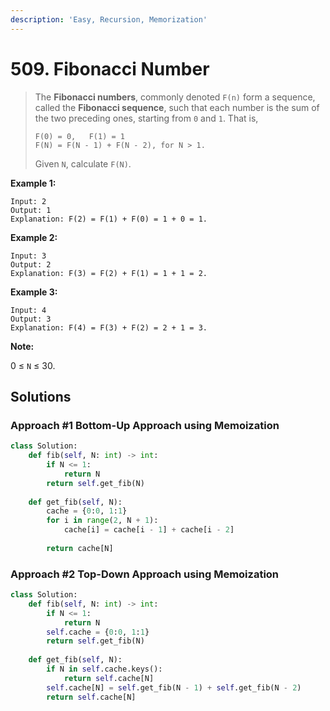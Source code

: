 ```yaml
---
description: 'Easy, Recursion, Memorization'
---
```


# 509. Fibonacci Number

> The **Fibonacci numbers**, commonly denoted `F(n)` form a sequence, called the **Fibonacci sequence**, such that each number is the sum of the two preceding ones, starting from `0` and `1`. That is,
>
> ```text
> F(0) = 0,   F(1) = 1
> F(N) = F(N - 1) + F(N - 2), for N > 1.
> ```
>
> Given `N`, calculate `F(N)`.

**Example 1:**

```text
Input: 2
Output: 1
Explanation: F(2) = F(1) + F(0) = 1 + 0 = 1.
```

**Example 2:**

```text
Input: 3
Output: 2
Explanation: F(3) = F(2) + F(1) = 1 + 1 = 2.
```

**Example 3:**

```text
Input: 4
Output: 3
Explanation: F(4) = F(3) + F(2) = 2 + 1 = 3.
```

**Note:**

0 ≤ `N` ≤ 30.

## Solutions

### Approach \#1 **Bottom-Up Approach using Memoization**

```python
class Solution:
    def fib(self, N: int) -> int:
        if N <= 1:
            return N
        return self.get_fib(N)
        
    def get_fib(self, N):
        cache = {0:0, 1:1}
        for i in range(2, N + 1):
            cache[i] = cache[i - 1] + cache[i - 2]
            
        return cache[N]
```

### **Approach \#2 Top-Down Approach using Memoization**

```python
class Solution:
    def fib(self, N: int) -> int:
        if N <= 1:
            return N
        self.cache = {0:0, 1:1}
        return self.get_fib(N)
        
    def get_fib(self, N):
        if N in self.cache.keys():
            return self.cache[N]
        self.cache[N] = self.get_fib(N - 1) + self.get_fib(N - 2)
        return self.cache[N]
```

